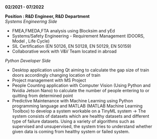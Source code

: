**02/2021 - 07/2022**

**Position : R&D Engineer, R&D Department**  
_Systems Engineering Side_
- FMEA,FMEDA,FTA analysis using Blocksim and yEd
- Systems/Safety Engineering - Requirement Management (DOORS, Model , Life Cycle)
- SIL Certification (EN 50126, EN 50128, EN 50129, EN 50159)
- Collaborative work with V&V Team located in abroad

  
_Python Developer Side_ 
- Desktop application using Qt aiming to calculate the gap size of train doors accordingly changing location of train 
- Project management with MS Project
- People Counting application with Computer Vision (Using Python and Nvidia Jetson Nano) to calculate the number of people entering to or quitting from determined point
- Predictive Maintenance with Machine Learning using Python programming language and MATLAB (MATLAB Machine Learning Toolbox) to develop a system workable on a TinyML system 
   -> The system consists of datasets which are healthy datasets and different type of failure datasets. Using a variety of algorithms such as supervised and unsupervised, the system tries to understand
whether given data is coming from healthy system or failed system. 
  
    

